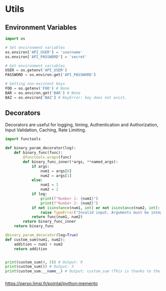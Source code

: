 # Utils

## Environment Variables

```python
import os

# Set environment variables
os.environ['API_USER'] = 'username'
os.environ['API_PASSWORD'] = 'secret'

# Get environment variables
USER = os.getenv('API_USER')
PASSWORD = os.environ.get('API_PASSWORD')

# Getting non-existent keys
FOO = os.getenv('FOO') # None
BAR = os.environ.get('BAR') # None
BAZ = os.environ['BAZ'] # KeyError: key does not exist.
```

## Decorators

Decorators are useful for logging, timing, Authentication and Authorization, Input Validation, Caching, Rate Limiting.

```python
import functools

def binary_param_decorator(log):
    def binary_func(func):
        @functools.wraps(func)
        def binary_func_inner(*args, **named_args):
            if args:
                num1 = args[0]
                num2 = args[1]
            else:
                num1 = 1
                num2 = 2
            if log:
                print(f"Number 1: {num1}")
                print(f"Number 2: {num2}")
            if not isinstance(num1, int) or not isinstance(num2, int):
                raise TypeError("Invalid input. Arguments must be integers.")
            return func(num1, num2)
        return binary_func_inner
    return binary_func

@binary_param_decorator(log=True)
def custom_sum(num1, num2):
    addition = num1 + num2
    return addition


print(custom_sum(4, 5)) # Output: 9
print(custom_sum()) # Output: 3
print(custom_sum.__name__) # Output: custom_sum (This is thanks to the line "@functools.wraps(func)")


```

###

https://perso.limsi.fr/pointal/python:memento

